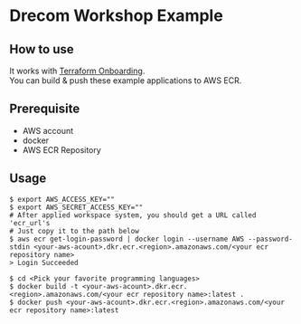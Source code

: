 # Drecom Workshop Example
## How to use
It works with [Terraform Onboarding](https://git.drecom.jp/infrastructure/terraform-oss-aws).  
You can build & push these example applications to AWS ECR.

## Prerequisite
- AWS account
- docker
- AWS ECR Repository

## Usage
```
$ export AWS_ACCESS_KEY=""
$ export AWS_SECRET_ACCESS_KEY=""
# After applied workspace system, you should get a URL called 'ecr_url's
# Just copy it to the path below
$ aws ecr get-login-password | docker login --username AWS --password-stdin <your-aws-acount>.dkr.ecr.<region>.amazonaws.com/<your ecr repository name>
> Login Succeeded

$ cd <Pick your favorite programming languages>
$ docker build -t <your-aws-acount>.dkr.ecr.<region>.amazonaws.com/<your ecr repository name>:latest . 
$ docker push <your-aws-acount>.dkr.ecr.<region>.amazonaws.com/<your ecr repository name>:latest
```